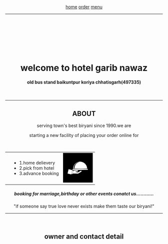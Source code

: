 <!DOCTYPE html>
<html lang="en">
<head>
    <meta charset="UTF-8">
    <title>order</title>
     <link rel="stylesheet" href="hs.css">
</head>
<body>
<center>
    <a href="home.html"> home</a>
<a href="order.html">order</a>
<a href="menu.html">menu</a>
</center>
<hr>
<div class="intro">
<center>
    <br>
    <br>
    <br><br><br>
    <br>
    <h1>welcome to hotel garib nawaz</h1>
    <h4>old bus stand baikuntpur koriya chhatisgarh(497335) </h4>
    <br>
</center>
    </div>
<hr>
<center>
    <div class="about">
    <h2 class="hr"> ABOUT</h2>
    <p> serving town's best biryani since 1990.we are </p>
    <p>starting a new facility of placing your order online for</p>
        <table cellspacing="15px">
            <td>
                <td>
    <ul>
        <li>1.home delievery</li>
        <li>2.pick from hotel</li>
        <li>3.advance booking</li>
    </ul>
                    </td>
                <td>
            <img src="images (4).png" height="95px">
        </td>
        <br>
            </td>
            </table>
        <h5> booking for marriage,birthday or other events conatct us............ </h5>
        <p class="quo">"if someone say true love never exists make them taste our biryani!"</p>
        </div>
</center>
<hr>
<br>
<center>
    <div class="con">
         <h2> owner and contact detail</h2>
    </div>

</center>

</body>
</html>
